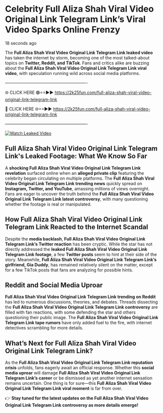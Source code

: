 # Celebrity Full Aliza Shah Viral Video Original Link Telegram Link’s Viral Video Sparks Online Frenzy

18 seconds ago

The **Full Aliza Shah Viral Video Original Link Telegram Link leaked video** has taken the internet by storm, becoming one of the most talked-about topics on **Twitter, Reddit, and TikTok**. Fans and critics alike are buzzing about the **Full Aliza Shah Viral Video Original Link Telegram Link viral video**, with speculation running wild across social media platforms.

———————————————————-

🌐 CLICK HERE 🟢==►► https://2k25fun.com/full-aliza-shah-viral-video-original-link-telegram-link

🔴 CLICK HERE 🌐==►► https://2k25fun.com/full-aliza-shah-viral-video-original-link-telegram-link

———————————————————-

[![Watch Leaked Video](https://miro.medium.com/v2/resize:fit:828/format:webp/1*cilzJN44JGOrTw9NJCrNHA.gif "Watch Leaked Video")](https://2k25fun.com/full-aliza-shah-viral-video-original-link-telegram-link)

## **Full Aliza Shah Viral Video Original Link Telegram Link's Leaked Footage: What We Know So Far**  
A **shocking Full Aliza Shah Viral Video Original Link Telegram Link revelation** surfaced online when an **alleged private clip** featuring the celebrity began circulating on multiple platforms. The **Full Aliza Shah Viral Video Original Link Telegram Link trending news** quickly spread on **Instagram, Twitter, and YouTube**, amassing millions of views overnight. Fans are eager to uncover the truth behind the **Full Aliza Shah Viral Video Original Link Telegram Link latest controversy**, with many questioning whether the footage is real or manipulated.  

## **How Full Aliza Shah Viral Video Original Link Telegram Link Reacted to the Internet Scandal**  
Despite the **media backlash**, **Full Aliza Shah Viral Video Original Link Telegram Link’s Twitter reaction** has been cryptic. While the star has not directly addressed the **leaked Full Aliza Shah Viral Video Original Link Telegram Link footage**, a few **Twitter posts** seem to hint at their side of the story. Meanwhile, **Full Aliza Shah Viral Video Original Link Telegram Link’s girlfriend, Gia Duddy**, has remained relatively silent on the matter, except for a few TikTok posts that fans are analyzing for possible hints.  

## **Reddit and Social Media Uproar**  
**Full Aliza Shah Viral Video Original Link Telegram Link trending on Reddit** has led to numerous discussions, theories, and debates. Threads dissecting the **Full Aliza Shah Viral Video Original Link Telegram Link controversy** are filled with fan reactions, with some defending the star and others questioning their public image. The **Full Aliza Shah Viral Video Original Link Telegram Link tape rumors** have only added fuel to the fire, with internet detectives scrambling for more details.  

## **What’s Next for Full Aliza Shah Viral Video Original Link Telegram Link?**  
As the **Full Aliza Shah Viral Video Original Link Telegram Link reputation crisis** unfolds, fans eagerly await an official response. Whether this **social media uproar** will damage **Full Aliza Shah Viral Video Original Link Telegram Link’s career** or be dismissed as yet another internet sensation remains uncertain. One thing is for sure—this **Full Aliza Shah Viral Video Original Link Telegram Link viral moment** is far from over.  

👉 **Stay tuned for the latest updates on the Full Aliza Shah Viral Video Original Link Telegram Link controversy as more details emerge!**  